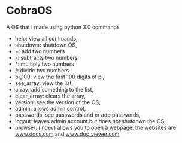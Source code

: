 # CobraOS
A OS that I made using python 3.0
commands

* help: view all commands,
* shutdown: shutdown OS,
* +: add two numbers
* -: subtracts two numbers
* *: multiply two numbers
* /: divide two numbers
* pi_100: view the first 100 digits of pi,
* see_array: view the list,
* array: add something to the list,
* clear_array: clears the array,
* version: see the version of the OS,
* admin: allows admin control,
* passwords: see passwords and or add passwords,
* logout: leaves admin account but does not shutdown the OS,
* browser: (indev) allows you to open a webpage. the websites are www.docs.com and www.doc_viewer.com

